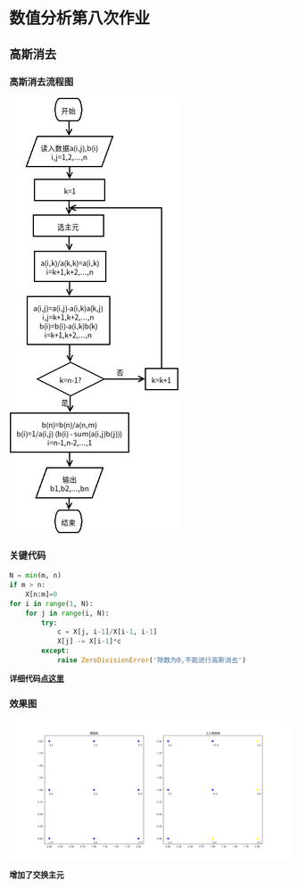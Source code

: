 # 数值分析第八次作业
## 高斯消去
### 高斯消去流程图
![](./gausse.png)
### 关键代码  
```python
N = min(m, n)
if m > n:
    X[n:m]=0
for i in range(1, N):
    for j in range(i, N):
        try:
            c = X[j, i-1]/X[i-1, i-1]
            X[j] -= X[i-1]*c
        except:
            raise ZeroDivisionError('除数为0,不能进行高斯消去')
```
**详细代码[点这里](./gausselimination.py)**
### 效果图
![](./g.png)

**增加了交换主元**
